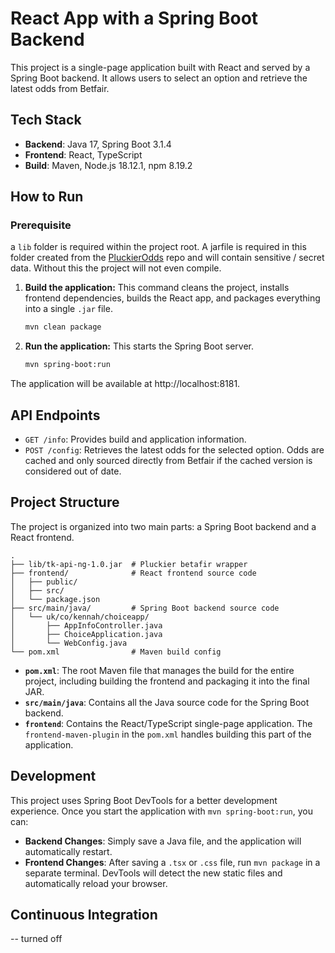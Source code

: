 # React App with a Spring Boot Backend

This project is a single-page application built with React and served by a Spring Boot backend. It allows users to select an option and retrieve the latest odds from Betfair.

## Tech Stack
- **Backend**: Java 17, Spring Boot 3.1.4
- **Frontend**: React, TypeScript
- **Build**: Maven, Node.js 18.12.1, npm 8.19.2

## How to Run

### Prerequisite 

a `lib` folder is required within the project root.  A jarfile is required in this folder created from the [PluckierOdds](https://github.com/TonyKennah/PluckierOdds) repo and will contain sensitive / secret data.  Without this the project will not even compile.

1.  **Build the application:**
    This command cleans the project, installs frontend dependencies, builds the React app, and packages everything into a single `.jar` file.
    ```bash
    mvn clean package
    ```

2.  **Run the application:**
    This starts the Spring Boot server.
    ```bash
    mvn spring-boot:run
    ```

The application will be available at http://localhost:8181.

## API Endpoints

- `GET /info`: Provides build and application information.
- `POST /config`: Retrieves the latest odds for the selected option. Odds are cached and only sourced directly from Betfair if the cached version is considered out of date.

## Project Structure

The project is organized into two main parts: a Spring Boot backend and a React frontend.

```
.
├── lib/tk-api-ng-1.0.jar  # Pluckier betafir wrapper
├── frontend/              # React frontend source code
│   ├── public/
│   ├── src/
│   └── package.json
├── src/main/java/         # Spring Boot backend source code
│   └── uk/co/kennah/choiceapp/
│       ├── AppInfoController.java
│       ├── ChoiceApplication.java
│       └── WebConfig.java
└── pom.xml                # Maven build config
```

-   **`pom.xml`**: The root Maven file that manages the build for the entire project, including building the frontend and packaging it into the final JAR.
-   **`src/main/java`**: Contains all the Java source code for the Spring Boot backend.
-   **`frontend`**: Contains the React/TypeScript single-page application. The `frontend-maven-plugin` in the `pom.xml` handles building this part of the application.

## Development
This project uses Spring Boot DevTools for a better development experience. Once you start the application with `mvn spring-boot:run`, you can:
- **Backend Changes**: Simply save a Java file, and the application will automatically restart.
- **Frontend Changes**: After saving a `.tsx` or `.css` file, run `mvn package` in a separate terminal. DevTools will detect the new static files and automatically reload your browser.

## Continuous Integration

-- turned off
